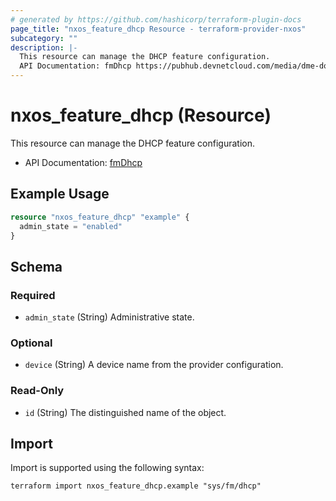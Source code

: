 ```yaml
---
# generated by https://github.com/hashicorp/terraform-plugin-docs
page_title: "nxos_feature_dhcp Resource - terraform-provider-nxos"
subcategory: ""
description: |-
  This resource can manage the DHCP feature configuration.
  API Documentation: fmDhcp https://pubhub.devnetcloud.com/media/dme-docs-10-2-2/docs/Feature%20Management/fm:Dhcp/
---
```


# nxos_feature_dhcp (Resource)

This resource can manage the DHCP feature configuration.

- API Documentation: [fmDhcp](https://pubhub.devnetcloud.com/media/dme-docs-10-2-2/docs/Feature%20Management/fm:Dhcp/)

## Example Usage

```terraform
resource "nxos_feature_dhcp" "example" {
  admin_state = "enabled"
}
```

<!-- schema generated by tfplugindocs -->
## Schema

### Required

- `admin_state` (String) Administrative state.

### Optional

- `device` (String) A device name from the provider configuration.

### Read-Only

- `id` (String) The distinguished name of the object.

## Import

Import is supported using the following syntax:

```shell
terraform import nxos_feature_dhcp.example "sys/fm/dhcp"
```
